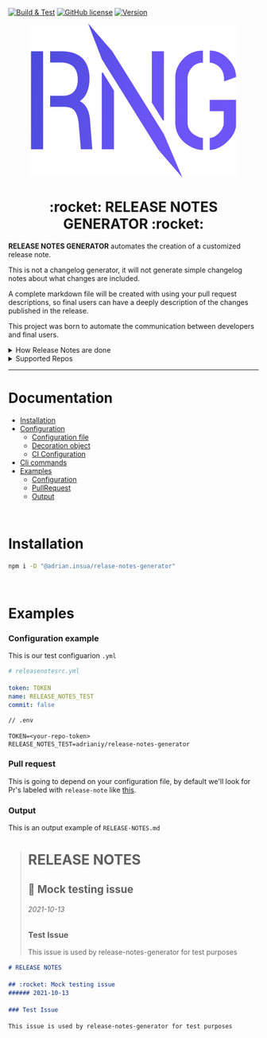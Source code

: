 [![Build & Test][build-badge]][build-link]
[![GitHub license][license-image]][repo-link]
[![Version][version-image]][repo-version-link]

<p align="center">
  <img alt="RNG" src="./assets/RNG.png">
</p>

<center><h1 align="center">:rocket: RELEASE NOTES GENERATOR :rocket:</h1></center>

**RELEASE NOTES GENERATOR** automates the creation of a customized release note.

This is not a changelog generator, it will not generate simple changelog notes about what changes
are included.

A complete markdown file will be created with using your pull request descriptions, so final users can have
a deeply description of the changes published in the release.

This project was born to automate the communication between developers and final users.

<details>
	<summary>How Release Notes are done</summary>

- Parse every PR **since last RELEASE**.
- Include PR title and description's markdown in `RELEASE-NOTE.md`
- The parser will use Pull Request labels for:
	- **Filter** wich labels will be used in `RELEASE-NOTES.md`. i.e: `type/releas-note`
	- **Mark** Release note section as feature, bug, refactor, etc.
- If you set `publish: true` 
    - Flag all changes will be commited to your repo.
    - Tag pull requests with `in-release-note` label.
- Execute plugins, like TEAMS webhooks
	
</details>

<details>
	<summary>Supported Repos</summary

Currently we are only supporting **GITHUB** via [@octokit](https://github.com/octokit/octokit.js) and TEAMS notifications using webhooks.
		
</details>

---

# Documentation

- [Installation](#installation)
- [Configuration](#configuration)
    - [Configuration file](#configuration-file)
    - [Decoration object](#decoration-object)
    - [CI Configuration](#ci-configuration)
- [Cli commands](#cli)
- [Examples](#examples)
	- [Configuration](#configuration-example)
	- [PullRequest](#pull-request)
	- [Output](#output)
<br/>
		
# Installation

```bash
npm i -D "@adrian.insua/relase-notes-generator"
```
		
<br/>

# Examples

### Configuration example

This is our test configuarion `.yml`

```yml
# releasenotesrc.yml

token: TOKEN
name: RELEASE_NOTES_TEST
commit: false

```

```
// .env

TOKEN=<your-repo-token>
RELEASE_NOTES_TEST=adrianiy/release-notes-generator
```

### Pull request

This is going to depend on your configuration file, by default we'll look for Pr's labeled with `release-note` like [this](https://github.com/adrianiy/release-notes-generator/pull/12).

### Output

This is an output example of `RELEASE-NOTES.md`

> # RELEASE NOTES
>
> ## :rocket: Mock testing issue 
> ###### 2021-10-13
>
> ### Test Issue
>
> This issue is used by release-notes-generator for test purposes

```markdown
# RELEASE NOTES

## :rocket: Mock testing issue 
###### 2021-10-13

### Test Issue

This issue is used by release-notes-generator for test purposes
```

[build-badge]: https://github.com/adrianiy/release-notes-generator/workflows/Build%20&%20Test/badge.svg
[build-link]: https://github.com/adrianiy/release-notes-generator/actions?query=workflow%3A"Build+%26+Test"
[license-image]: https://badgen.net/github/license/adrianiy/release-notes-generator
[version-image]: https://badgen.net/github/release/adrianiy/release-notes-generator/stable
[repo-link]: https://github.com/adrianiy/release-notes-generator
[repo-version-link]: https://github.com/adrianiy/release-notes-generator/releases
